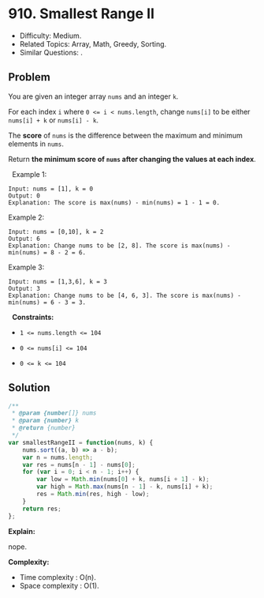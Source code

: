 # 910. Smallest Range II

- Difficulty: Medium.
- Related Topics: Array, Math, Greedy, Sorting.
- Similar Questions: .

## Problem

You are given an integer array `nums` and an integer `k`.

For each index `i` where `0 <= i < nums.length`, change `nums[i]` to be either `nums[i] + k` or `nums[i] - k`.

The **score** of `nums` is the difference between the maximum and minimum elements in `nums`.

Return **the minimum **score** of **`nums`** after changing the values at each index**.

 
Example 1:

```
Input: nums = [1], k = 0
Output: 0
Explanation: The score is max(nums) - min(nums) = 1 - 1 = 0.
```

Example 2:

```
Input: nums = [0,10], k = 2
Output: 6
Explanation: Change nums to be [2, 8]. The score is max(nums) - min(nums) = 8 - 2 = 6.
```

Example 3:

```
Input: nums = [1,3,6], k = 3
Output: 3
Explanation: Change nums to be [4, 6, 3]. The score is max(nums) - min(nums) = 6 - 3 = 3.
```

 
**Constraints:**


	
- `1 <= nums.length <= 104`
	
- `0 <= nums[i] <= 104`
	
- `0 <= k <= 104`



## Solution

```javascript
/**
 * @param {number[]} nums
 * @param {number} k
 * @return {number}
 */
var smallestRangeII = function(nums, k) {
    nums.sort((a, b) => a - b);
    var n = nums.length;
    var res = nums[n - 1] - nums[0];
    for (var i = 0; i < n - 1; i++) {
        var low = Math.min(nums[0] + k, nums[i + 1] - k);
        var high = Math.max(nums[n - 1] - k, nums[i] + k);
        res = Math.min(res, high - low);
    }
    return res;
};
```

**Explain:**

nope.

**Complexity:**

* Time complexity : O(n).
* Space complexity : O(1).
